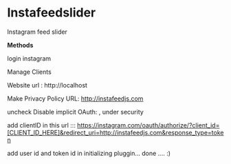 # Instafeedslider
Instagram feed slider

<b>Methods</b>

login instagram

Manage Clients

Website url : http://localhost

Make Privacy Policy URL: http://instafeedjs.com

uncheck Disable implicit OAuth: , under security

add clientID in this url :::  https://instagram.com/oauth/authorize/?client_id=[CLIENT_ID_HERE]&redirect_uri=http://instafeedjs.com&response_type=token

add user id and token id in initializing pluggin... done  .... :)

